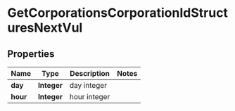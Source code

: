 
# GetCorporationsCorporationIdStructuresNextVul

## Properties
Name | Type | Description | Notes
------------ | ------------- | ------------- | -------------
**day** | **Integer** | day integer | 
**hour** | **Integer** | hour integer | 



